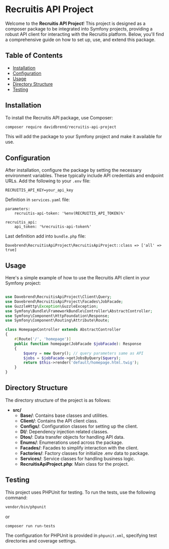 
# Recruitis API Project

Welcome to the **Recruitis API Project**! This project is designed as a composer package to be integrated into Symfony projects, providing a robust API client for interacting with the Recruitis platform. Below, you'll find a comprehensive guide on how to set up, use, and extend this package.

## Table of Contents
- [Installation](#installation)
- [Configuration](#configuration)
- [Usage](#usage)
- [Directory Structure](#directory-structure)
- [Testing](#testing)

## Installation

To install the Recruitis API package, use Composer:

```bash
composer require davidbrend/recruitis-api-project
```

This will add the package to your Symfony project and make it available for use.

## Configuration

After installation, configure the package by setting the necessary environment variables. These typically include API credentials and endpoint URLs. Add the following to your `.env` file:

```
RECRUITIS_API_KEY=your_api_key
```

Definition in `services.yaml` file:

```
parameters:
    recruitis-api-token: '%env(RECRUITIS_API_TOKEN)%'

recruitis_api:
    api_token: '%recruitis-api-token%'
```

Last definition add into `bundle.php` file:

```
Davebrend\RecruitisApiProject\RecruitisApiProject::class => ['all' => true]
```

## Usage

Here's a simple example of how to use the Recruitis API client in your Symfony project:

```php

use Davebrend\RecruitisApiProject\Client\Query;
use Davebrend\RecruitisApiProject\Facades\JobFacade;
use GuzzleHttp\Exception\GuzzleException;
use Symfony\Bundle\FrameworkBundle\Controller\AbstractController;
use Symfony\Component\HttpFoundation\Response;
use Symfony\Component\Routing\Attribute\Route;

class HomepageController extends AbstractController
{
    #[Route('/', 'homepage')]
    public function homepage(JobFacade $jobFacade): Response
    {
        $query = new Query(); // query parameters same as API 
        $jobs = $jobFacade->getJobsByQuery($query);
        return $this->render('default/homepage.html.twig');
    }
}
```

## Directory Structure

The directory structure of the project is as follows:

- **src/**
  - **Base/**: Contains base classes and utilities.
  - **Client/**: Contains the API client class.
  - **Configs/**: Configuration classes for setting up the client.
  - **DI/**: Dependency injection related classes.
  - **Dtos/**: Data transfer objects for handling API data.
  - **Enums/**: Enumerations used across the package.
  - **Facades/**: Facades to simplify interaction with the client.
  - **Factories/**: Factory classes for initialize .env data to package.
  - **Services/**: Service classes for handling business logic.
  - **RecruitisApiProject.php**: Main class for the project.

## Testing

This project uses PHPUnit for testing. To run the tests, use the following command:

```bash
vendor/bin/phpunit
```

or

```bash
composer run run-tests
```

The configuration for PHPUnit is provided in `phpunit.xml`, specifying test directories and coverage settings.